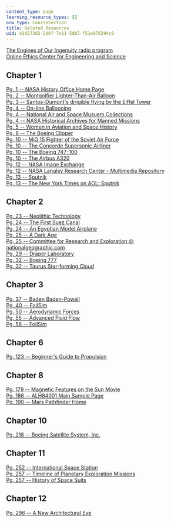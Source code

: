```yaml
---
content_type: page
learning_resource_types: []
ocw_type: CourseSection
title: Related Resources
uid: e3d273d2-2d6f-7e11-5db7-f51e976294c9
---
```


[The Engines of Our Ingenuity radio program](http://www.uh.edu/engines/)  
[Online Ethics Center for Engineering and Science](http://www.onlineethics.org/)

Chapter 1
---------

[Pg. 1 -- NASA History Office Home Page](http://history.nasa.gov/)  
[Pg. 2 -- Montgolfier Lighter-Than-Air Balloon](http://www.allstar.fiu.edu/aero/balloon2.htm)  
[Pg. 3 -- Santos-Dumont's dirigible flying by the Eiffel Tower](http://web.archive.org/web/20120921035326/http://www.centennialofflight.gov/essay/Lighter_than_air/Beginning_of_the_Dirigible/LTA6G6.htm)  
[Pg. 4 -- On-line Ballooning](http://www.nasm.si.edu/)  
[Pg. 4 -- National Air and Space Musuem Collections](http://www.nasm.si.edu/nasm/rc.htm)  
[Pg. 4 -- NASA Historical Archives for Manned Missions](http://www.spaceflight.nasa.gov/history/index.html)  
[Pg. 5 -- Women in Aviation and Space History](http://www.nasm.si.edu/research/aero/women_aviators/womenavsp.htm)  
[Pg. 8 -- The Boeing Clipper](http://www.boeing.com/history/products/model-314-clipper.page)  
[Pg. 10 -- MiG 15 Fighter of the Soviet Air Force](https://en.wikipedia.org/wiki/Mikoyan-Gurevich_MiG-15)  
[Pg. 10 -- The Concorde Supersonic Airliner](http://www.britishairways.com/travel/concvidhome/public/en_gb)  
[Pg. 10 -- The Boeing 747-100](http://www.boeing.com/commercial/747family/pf/pf_classic_back.html)  
[Pg. 10 -- The Airbus A320](http://web.archive.org/web/20070930174428/http://www.airliners.net/info/stats.main?id=23)  
[Pg. 12 -- NASA Image Exchange](http://nix.nasa.gov/)  
[Pg. 12 -- NASA Langley Research Center - Multimedia Repository](http://web.archive.org/web/20160116141215/http://lisar.larc.nasa.gov/)  
[Pg. 13 -- Sputnik](http://www.hq.nasa.gov/office/pao/History/sputnik/index.html)  
[Pg. 13 -- The New York Times on AOL: Sputnik](http://www.nytimes.com/partners/aol/special/sputnik/)

Chapter 2
---------

[Pg. 23 -- Neolithic Technology](http://www.uh.edu/engines/epi355.htm)  
[Pg. 24 -- The First Suez Canal](http://www.uh.edu/engines/epi1257.htm)  
[Pg. 24 -- An Egyptian Model Airplane](http://www.uh.edu/engines/epi328.htm)  
[Pg. 25 -- A Dark Age](http://www.uh.edu/engines/epi577.htm)  
[Pg. 25 -- Committee for Research and Exploration @ nationalgeographic.com](http://web.archive.org/web/20110330204220/http://www.nationalgeographic.com/field/grants-programs/cre-members/)  
[Pg. 29 -- Draper Laboratory](http://www.draper.com/)  
[Pg. 32 -- Boeing 777](http://www.boeing.com/commercial/777family/)  
[Pg. 32 -- Taurus Star-forming Cloud](http://oposite.stsci.edu/pubinfo/pr/1998/19/)

Chapter 3
---------

[Pg. 37 -- Baden Baden-Powell](http://www.uh.edu/engines/epi1233.htm)  
[Pg. 40 -- FoilSim](http://www.grc.nasa.gov/WWW/K-12/FoilSim/index.html)  
[Pg. 50 -- Aerodynamic Forces](http://www.grc.nasa.gov/WWW/K-12/airplane/presar.html)  
[Pg. 55 -- Advanced Fluid Flow](http://www.simscience.org/fluid/red/downwash.html)  
[Pg. 58 -- FoilSim](http://www.grc.nasa.gov/WWW/K-12/FoilSim/index.html)

Chapter 6
---------

[Pg. 123 -- Beginner's Guide to Propulsion](http://www.grc.nasa.gov/WWW/K-12/airplane/bgp.html)

Chapter 8
---------

[Pg. 179 -- Magnetic Features on the Sun Movie](http://web.archive.org/web/20051007195040/http://science.msfc.nasa.gov/videofiles/physics_astronomy/magstorm160.rm)  
[Pg. 186 -- ALH84001 Main Sample Page](http://www-curator.jsc.nasa.gov/antmet/)  
[Pg. 190 -- Mars Pathfinder Home](http://mpfwww.jpl.nasa.gov/MPF/index1.html)

Chapter 10
----------

[Pg. 218 -- Boeing Satellite System, Inc.](http://web.archive.org/web/20121031090753/http://www.boeing.com/defense-space/space/bss/)

Chapter 11
----------

[Pg. 252 -- International Space Station](http://spaceflight.nasa.gov/station/)  
[Pg. 257 -- Timeline of Planetary Exploration Missions](http://nssdc.gsfc.nasa.gov/planetary/chrono.html)  
[Pg. 257 -- History of Space Suits](http://web.mit.edu/16.00/www/aec/spacesuit.html)

Chapter 12
----------

[Pg. 296 -- A New Architectural Eye](http://www.uh.edu/engines/epi796.htm)